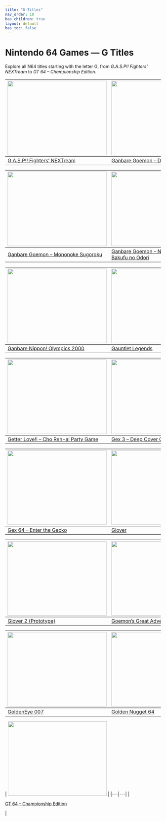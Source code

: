 ```yaml
---
title: "G-Titles"
nav_order: 10
has_children: true
layout: default
has_toc: false
---
```


# Nintendo 64 Games — G Titles

Explore all N64 titles starting with the letter G, from *G.A.S.P!! Fighters’ NEXTream* to *GT 64 – Championship Edition*.

| <a href="g/gasp-fighters-nextream"><img src="https://images.launchbox-app.com/422cbb3b-09f4-4a60-834c-b4ac6b5459c1.jpg" width="320" height="240" alt=""/></a> | <a href="g/ganbare-goemon-derodero"><img src="https://images.launchbox-app.com/e632b9f9-0d3a-473b-890b-5e3dd64d9033.jpg" width="320" height="240" alt=""/></a> |
|---|---|
| [G.A.S.P!! Fighters’ NEXTream](gasp-fighters-nextream) | [Ganbare Goemon – Derodero Douchuu…](ganbare-goemon-derodero)

| <a href="g/ganbare-goemon-mononoke-sugoroku"><img src="https://images.launchbox-app.com/2beccdaa-f316-4d94-85c3-466677fe9246.png" width="320" height="240" alt=""/></a> | <a href="g/ganbare-goemon-neo-momoyama-bakufu-no-odori"><img src="https://images.launchbox-app.com/7f6f686a-8fd6-4b47-a6cd-b10b2c1a96d1.png" width="320" height="240" alt=""/></a> |
|---|---|
| [Ganbare Goemon – Mononoke Sugoroku](ganbare-goemon-mononoke-sugoroku) | [Ganbare Goemon – Neo Momoyama Bakufu no Odori](ganbare-goemon-neo-momoyama-bakufu-no-odori)

| <a href="g/ganbare-nippon-olympics-2000-international-track-field"><img src="https://images.launchbox-app.com/a30cbbf1-e21a-401a-808a-2dae4d5abbb3.jpg" width="320" height="240" alt=""/></a> | <a href="g/gauntlet-legends"><img src="https://images.launchbox-app.com/709f99c5-72af-4259-9952-dd254975cef1.jpg" width="320" height="240" alt=""/></a> |
|---|---|
| [Ganbare Nippon! Olympics 2000](ganbare-nippon-olympics-2000-international-track-field) | [Gauntlet Legends](gauntlet-legends)

| <a href="g/getter-love"><img src="https://images.launchbox-app.com/0397d953-a2d5-4a71-94b8-040754cc5c8b.png" width="320" height="240" alt=""/></a> | <a href="g/gex-3-deep-cover-gecko"><img src="https://images.launchbox-app.com/8a035bdd-954c-4278-b52d-c7b91d67ea4f.jpg" width="320" height="240" alt=""/></a> |
|---|---|
| [Getter Love!! – Cho Ren-ai Party Game](getter-love) | [Gex 3 – Deep Cover Gecko](gex-3-deep-cover-gecko)

| <a href="g/gex-64-enter-the-gecko"><img src="https://images.launchbox-app.com/31f86eb5-45eb-4387-82e8-ee1cb82e5419.jpg" width="320" height="240" alt=""/></a> | <a href="g/glover"><img src="https://images.launchbox-app.com/40d10abb-42cf-414a-a630-b15b7cdf7a75.jpg" width="320" height="240" alt=""/></a> |
|---|---|
| [Gex 64 – Enter the Gecko](gex-64-enter-the-gecko) | [Glover](glover)

| <a href="g/glover-2-prototype"><img src="https://images.launchbox-app.com/4cb56eb5-9711-4bdf-8d11-ff39724060c5.png" width="320" height="240" alt=""/></a> | <a href="g/goemons-great-adventure-mystical-ninja-2"><img src="https://images.launchbox-app.com/6c62e38a-5381-4c95-a88d-11e534141769.jpg" width="320" height="240" alt=""/></a> |
|---|---|
| [Glover 2 (Prototype)](glover-2-prototype) | [Goemon’s Great Adventure](goemons-great-adventure-mystical-ninja-2)

| <a href="g/goldeneye-007"><img src="https://images.launchbox-app.com/fd44cd4d-fac0-45b9-a36f-dcf0e2279755.jpg" width="320" height="240" alt=""/></a> | <a href="g/golden-nugget-64"><img src="https://images.launchbox-app.com/fd44cd4d-fac0-45b9-a36f-dcf0e2279755.jpg" width="320" height="240" alt=""/></a> |
|---|---|
| [GoldenEye 007](goldeneye-007) | [Golden Nugget 64](golden-nugget-64)

| <a href="g/gt-64-championship-edition"><img src="https://images.launchbox-app.com/f9a65e42-e997-4a55-9d58-85b99b109288.jpg" width="320" height="240" alt=""/></a> |
|---|---|
| <p>[GT 64 – Championship Edition](gt-64-championship-edition)</p> |
